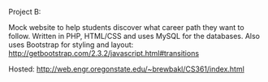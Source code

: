 Project B:

Mock website to help students discover what career path they want to follow. Written in PHP, HTML/CSS and uses MySQL for the databases.  Also uses Bootstrap for styling and layout:  http://getbootstrap.com/2.3.2/javascript.html#transitions

Hosted: http://web.engr.oregonstate.edu/~brewbakl/CS361/index.html

